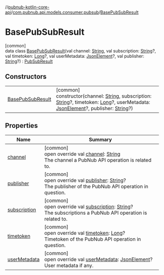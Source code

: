 //[pubnub-kotlin-core-api](../../../index.md)/[com.pubnub.api.models.consumer.pubsub](../index.md)/[BasePubSubResult](index.md)

# BasePubSubResult

[common]\
data class [BasePubSubResult](index.md)(val channel: [String](https://kotlinlang.org/api/latest/jvm/stdlib/kotlin-stdlib/kotlin/-string/index.html), val subscription: [String](https://kotlinlang.org/api/latest/jvm/stdlib/kotlin-stdlib/kotlin/-string/index.html)?, val timetoken: [Long](https://kotlinlang.org/api/latest/jvm/stdlib/kotlin-stdlib/kotlin/-long/index.html)?, val userMetadata: [JsonElement](../../com.pubnub.api/-json-element/index.md)?, val publisher: [String](https://kotlinlang.org/api/latest/jvm/stdlib/kotlin-stdlib/kotlin/-string/index.html)?) : [PubSubResult](../-pub-sub-result/index.md)

## Constructors

| | |
|---|---|
| [BasePubSubResult](-base-pub-sub-result.md) | [common]<br>constructor(channel: [String](https://kotlinlang.org/api/latest/jvm/stdlib/kotlin-stdlib/kotlin/-string/index.html), subscription: [String](https://kotlinlang.org/api/latest/jvm/stdlib/kotlin-stdlib/kotlin/-string/index.html)?, timetoken: [Long](https://kotlinlang.org/api/latest/jvm/stdlib/kotlin-stdlib/kotlin/-long/index.html)?, userMetadata: [JsonElement](../../com.pubnub.api/-json-element/index.md)?, publisher: [String](https://kotlinlang.org/api/latest/jvm/stdlib/kotlin-stdlib/kotlin/-string/index.html)?) |

## Properties

| Name | Summary |
|---|---|
| [channel](channel.md) | [common]<br>open override val [channel](channel.md): [String](https://kotlinlang.org/api/latest/jvm/stdlib/kotlin-stdlib/kotlin/-string/index.html)<br>The channel a PubNub API operation is related to. |
| [publisher](publisher.md) | [common]<br>open override val [publisher](publisher.md): [String](https://kotlinlang.org/api/latest/jvm/stdlib/kotlin-stdlib/kotlin/-string/index.html)?<br>The publisher of the PubNub API operation in question. |
| [subscription](subscription.md) | [common]<br>open override val [subscription](subscription.md): [String](https://kotlinlang.org/api/latest/jvm/stdlib/kotlin-stdlib/kotlin/-string/index.html)?<br>The subscriptions a PubNub API operation is related to. |
| [timetoken](timetoken.md) | [common]<br>open override val [timetoken](timetoken.md): [Long](https://kotlinlang.org/api/latest/jvm/stdlib/kotlin-stdlib/kotlin/-long/index.html)?<br>Timetoken of the PubNub API operation in question. |
| [userMetadata](user-metadata.md) | [common]<br>open override val [userMetadata](user-metadata.md): [JsonElement](../../com.pubnub.api/-json-element/index.md)?<br>User metadata if any. |
